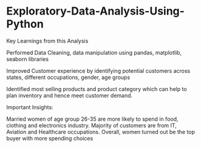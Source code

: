 # Exploratory-Data-Analysis-Using-Python

Key Learnings from this Analysis

Performed Data Cleaning, data manipulation using pandas, matplotlib, seaborn libraries

Improved Customer experience by identifying potential customers across states, different occupations, gender, age groups

Identified most selling products and product category which can help to plan inventory and hence meet customer demand.

Important Insights:

Married women of age group 26-35 are more likely to spend in food, clothing and electronics industry.
Majority of customers are from IT, Aviation and Healthcare occupations.
Overall, women turned out be the top buyer with more spending choices
